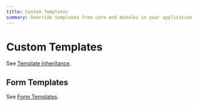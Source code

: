 ```yaml
---
title: Custom Templates
summary: Override templates from core and modules in your application
---
```


# Custom Templates

See [Template Inheritance](../templates).

## Form Templates

See [Form Templates](../forms/form_templates).